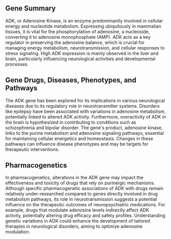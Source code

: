 ## Gene Summary
ADK, or Adenosine Kinase, is an enzyme predominantly involved in cellular energy and nucleotide metabolism. Expressing ubiquitously in mammalian tissues, it is vital for the phosphorylation of adenosine, a nucleoside, converting it to adenosine monophosphate (AMP). ADK acts as a key regulator in preserving the adenosine balance, which is crucial for managing energy metabolism, neurotransmission, and cellular responses to stress signaling. High ADK expression is mainly observed in the liver and brain, particularly influencing neurological activities and developmental processes.

## Gene Drugs, Diseases, Phenotypes, and Pathways
The ADK gene has been explored for its implications in various neurological diseases due to its regulatory role in neurotransmitter systems. Disorders like epilepsy have been associated with variations in adenosine metabolism, potentially linked to altered ADK activity. Furthermore, overactivity of ADK in the brain is hypothesized in contributing to conditions such as schizophrenia and bipolar disorder. The gene's product, adenosine kinase, links to the purine metabolism and adenosine signaling pathways, essential for maintaining cellular energetics and homeostasis. Changes in these pathways can influence disease phenotypes and may be targets for therapeutic interventions.

## Pharmacogenetics
In pharmacogenetics, alterations in the ADK gene may impact the effectiveness and toxicity of drugs that rely on purinergic mechanisms. Although specific pharmacogenetic associations of ADK with drugs remain relatively under-researched compared to genes directly involved in drug metabolism pathways, its role in neurotransmission suggests a potential influence on the therapeutic outcomes of neuropsychiatric medications. For example, drugs that modulate adenosine levels indirectly affect ADK activity, potentially altering drug efficacy and safety profiles. Understanding genetic variations in ADK could enhance the development of tailored therapies in neurological disorders, aiming to optimize adenosine modulation.